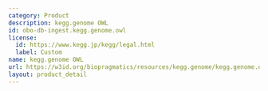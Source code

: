 ```yaml
---
category: Product
description: kegg.genome OWL
id: obo-db-ingest.kegg.genome.owl
license:
  id: https://www.kegg.jp/kegg/legal.html
  label: Custom
name: kegg.genome OWL
url: https://w3id.org/biopragmatics/resources/kegg.genome/kegg.genome.owl
layout: product_detail
---
```

